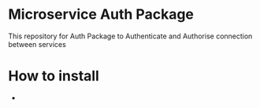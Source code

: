 # Microservice Auth Package
This repository for Auth Package to Authenticate and Authorise connection between services

# How to install 

- 